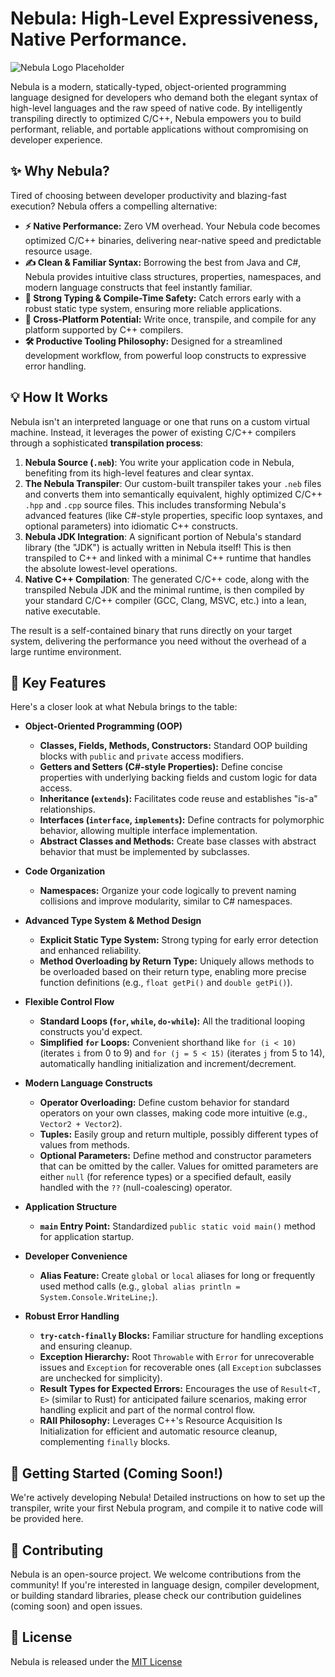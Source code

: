 # Nebula: High-Level Expressiveness, Native Performance.

![Nebula Logo Placeholder](https://placehold.co/800x200/020202/FFFFFF?text=Nebula)

Nebula is a modern, statically-typed, object-oriented programming language designed for developers who demand both the elegant syntax of high-level languages and the raw speed of native code. By intelligently transpiling directly to optimized C/C++, Nebula empowers you to build performant, reliable, and portable applications without compromising on developer experience.

## ✨ Why Nebula?

Tired of choosing between developer productivity and blazing-fast execution? Nebula offers a compelling alternative:

* **⚡️ Native Performance:** Zero VM overhead. Your Nebula code becomes optimized C/C++ binaries, delivering near-native speed and predictable resource usage.
* **✍️ Clean & Familiar Syntax:** Borrowing the best from Java and C#, Nebula provides intuitive class structures, properties, namespaces, and modern language constructs that feel instantly familiar.
* **🎯 Strong Typing & Compile-Time Safety:** Catch errors early with a robust static type system, ensuring more reliable applications.
* **🚀 Cross-Platform Potential:** Write once, transpile, and compile for any platform supported by C++ compilers.
* **🛠️ Productive Tooling Philosophy:** Designed for a streamlined development workflow, from powerful loop constructs to expressive error handling.

## 💡 How It Works

Nebula isn't an interpreted language or one that runs on a custom virtual machine. Instead, it leverages the power of existing C/C++ compilers through a sophisticated **transpilation process**:

1.  **Nebula Source (`.neb`)**: You write your application code in Nebula, benefiting from its high-level features and clear syntax.
2.  **The Nebula Transpiler**: Our custom-built transpiler takes your `.neb` files and converts them into semantically equivalent, highly optimized C/C++ `.hpp` and `.cpp` source files. This includes transforming Nebula's advanced features (like C#-style properties, specific loop syntaxes, and optional parameters) into idiomatic C++ constructs.
3.  **Nebula JDK Integration**: A significant portion of Nebula's standard library (the "JDK") is actually written in Nebula itself! This is then transpiled to C++ and linked with a minimal C++ runtime that handles the absolute lowest-level operations.
4.  **Native C++ Compilation**: The generated C/C++ code, along with the transpiled Nebula JDK and the minimal runtime, is then compiled by your standard C/C++ compiler (GCC, Clang, MSVC, etc.) into a lean, native executable.

The result is a self-contained binary that runs directly on your target system, delivering the performance you need without the overhead of a large runtime environment.

## 🚀 Key Features

Here's a closer look at what Nebula brings to the table:

* **Object-Oriented Programming (OOP)**
    * **Classes, Fields, Methods, Constructors:** Standard OOP building blocks with `public` and `private` access modifiers.
    * **Getters and Setters (C#-style Properties):** Define concise properties with underlying backing fields and custom logic for data access.
    * **Inheritance (`extends`):** Facilitates code reuse and establishes "is-a" relationships.
    * **Interfaces (`interface`, `implements`):** Define contracts for polymorphic behavior, allowing multiple interface implementation.
    * **Abstract Classes and Methods:** Create base classes with abstract behavior that must be implemented by subclasses.

* **Code Organization**
    * **Namespaces:** Organize your code logically to prevent naming collisions and improve modularity, similar to C# namespaces.

* **Advanced Type System & Method Design**
    * **Explicit Static Type System:** Strong typing for early error detection and enhanced reliability.
    * **Method Overloading by Return Type:** Uniquely allows methods to be overloaded based on their return type, enabling more precise function definitions (e.g., `float getPi()` and `double getPi()`).

* **Flexible Control Flow**
    * **Standard Loops (`for`, `while`, `do-while`):** All the traditional looping constructs you'd expect.
    * **Simplified `for` Loops:** Convenient shorthand like `for (i < 10)` (iterates `i` from 0 to 9) and `for (j = 5 < 15)` (iterates `j` from 5 to 14), automatically handling initialization and increment/decrement.

* **Modern Language Constructs**
    * **Operator Overloading:** Define custom behavior for standard operators on your own classes, making code more intuitive (e.g., `Vector2 + Vector2`).
    * **Tuples:** Easily group and return multiple, possibly different types of values from methods.
    * **Optional Parameters:** Define method and constructor parameters that can be omitted by the caller. Values for omitted parameters are either `null` (for reference types) or a specified default, easily handled with the `??` (null-coalescing) operator.

* **Application Structure**
    * **`main` Entry Point:** Standardized `public static void main()` method for application startup.

* **Developer Convenience**
    * **Alias Feature:** Create `global` or `local` aliases for long or frequently used method calls (e.g., `global alias println = System.Console.WriteLine;`).

* **Robust Error Handling**
    * **`try-catch-finally` Blocks:** Familiar structure for handling exceptions and ensuring cleanup.
    * **Exception Hierarchy:** Root `Throwable` with `Error` for unrecoverable issues and `Exception` for recoverable ones (all `Exception` subclasses are unchecked for simplicity).
    * **Result Types for Expected Errors:** Encourages the use of `Result<T, E>` (similar to Rust) for anticipated failure scenarios, making error handling explicit and part of the normal control flow.
    * **RAII Philosophy:** Leverages C++'s Resource Acquisition Is Initialization for efficient and automatic resource cleanup, complementing `finally` blocks.

## 🏁 Getting Started (Coming Soon!)

We're actively developing Nebula! Detailed instructions on how to set up the transpiler, write your first Nebula program, and compile it to native code will be provided here.

## 🤝 Contributing

Nebula is an open-source project. We welcome contributions from the community! If you're interested in language design, compiler development, or building standard libraries, please check our contribution guidelines (coming soon) and open issues.

## 📄 License

Nebula is released under the [MIT License](LICENSE)
